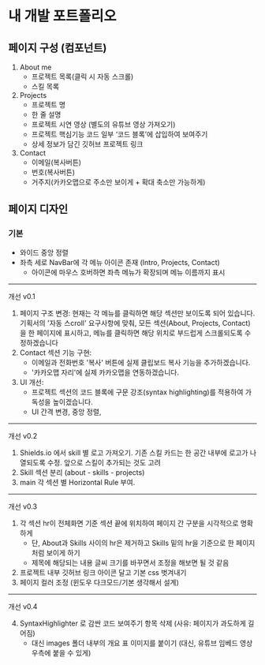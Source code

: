 # 내 개발 포트폴리오

## 페이지 구성 (컴포넌트)

1. About me
   - 프로젝트 목록(클릭 시 자동 스크롤)
   - 스킬 목록
2. Projects
   - 프로젝트 명
   - 한 줄 설명
   - 프로젝트 시연 영상 (별도의 유튜브 영상 가져오기)
   - 프로젝트 핵심기능 코드 일부 ‘코드 블록’에 삽입하여 보여주기
   - 상세 정보가 담긴 깃허브 프로젝트 링크
3. Contact
   - 이메일(복사버튼)
   - 번호(복사버튼)
   - 거주지(카카오맵으로 주소만 보이게 + 확대 축소만 가능하게)

## 페이지 디자인

### 기본

- 와이드 중앙 정렬
- 좌측 세로 NavBar에 각 메뉴 아이콘 존재 (Intro, Projects, Contact)
  - 아이콘에 마우스 호버하면 좌측 메뉴가 확장되며 메뉴 이름까지 표시

---


개선 v0.1
1.  페이지 구조 변경: 현재는 각 메뉴를 클릭하면 해당 섹션만 보이도록 되어 있습니다. 기획서의 '자동 스croll' 요구사항에 맞춰,
    모든 섹션(About, Projects, Contact)을 한 페이지에 표시하고, 메뉴를 클릭하면 해당 위치로 부드럽게 스크롤되도록 수정하겠습니다
2.  Contact 섹션 기능 구현:
    - 이메일과 전화번호 '복사' 버튼에 실제 클립보드 복사 기능을 추가하겠습니다.
    - '카카오맵 자리'에 실제 카카오맵을 연동하겠습니다.
3.  UI 개선:
    - 프로젝트 섹션의 코드 블록에 구문 강조(syntax highlighting)를 적용하여 가독성을 높이겠습니다.
    - UI 간격 변경, 중앙 정렬, 

---
개선 v0.2
1. Shields.io 에서 skill 별 로고 가져오기. 기존 스킬 카드는 한 공간 내부에 로고가 나열되도록 수정. 앞으로 스킬이 추가되는 것도 고려
2. Skill 섹션 분리 (about - skills - projects)
3. main 각 섹션 별 Horizontal Rule 부여.

---
개선 v0.3
1. 각 섹션 hr이 전체화면 기준 섹션 끝에 위치하여 페이지 간 구분을 시각적으로 명확하게
    - 단, About과 Skills 사이의 hr은 제거하고 Skills 밑의 hr을 기준으로 한 페이지처럼 보이게 하기
    - 제목에 해당되는 내용 글씨 크기를 바꾸면서 조정을 해보면 될 것 같음
2. 프로젝트 내부 깃허브 링크 아이콘 달고 기본 css 벗겨내기
3. 페이지 컬러 조정 (윈도우 다크모드/기본 생각해서 설계)
---
개선 v0.4

4. SyntaxHighlighter 로 감싼 코드 보여주기 항목 삭제 (사유: 페이지가 과도하게 길어짐)
    - 대신 images 폴더 내부의 개요 표 이미지를 붙이기 (대신, 유튜브 임베드 영상 우측에 붙을 수 있게)